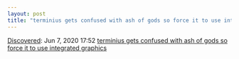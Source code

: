 ```yaml
---
layout: post
title: "terminius gets confused with ash of gods so force it to use integrated graphics"
---
```

[Discovered](http://rolandtanglao.com/2020/07/29/p1-blogthis-checkvist-list-links-to-blog/): Jun 7, 2020 17:52 [terminius gets confused with ash of gods so force it to use integrated graphics](https://github.com/Eugeny/terminus/issues/657)
